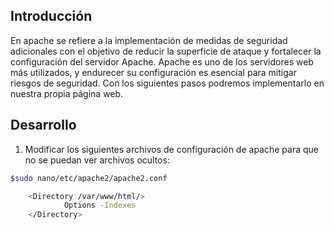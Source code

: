 
## Introducción
 En apache se refiere a la implementación de medidas de seguridad adicionales con el objetivo de reducir la superficie de ataque y fortalecer la configuración del servidor Apache. Apache es uno de los servidores web más utilizados, y endurecer su configuración es esencial para mitigar riesgos de seguridad.
 Con los siguientes pasos podremos implementarlo en nuestra propia página web.

 ## Desarrollo
 1. Modificar los siguientes archivos de configuración de apache para que no se puedan ver archivos ocultos:
```bash
$sudo nano/etc/apache2/apache2.conf

    <Directory /var/www/html/>
            Options -Indexes 
    </Directory>
```
